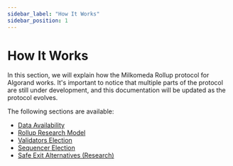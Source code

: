 ```yaml
---
sidebar_label: "How It Works"
sidebar_position: 1
---
```


# How It Works

In this section, we will explain how the Milkomeda Rollup protocol for Algorand works. It's important to notice that multiple parts of the protocol are still under development, and this documentation will be updated as the protocol evolves.

The following sections are available:

- [Data Availability](data-availability.mdx)
- [Rollup Research Model](rollup-research-model.mdx)
- [Validators Election](validators-election.mdx)
- [Sequencer Election](sequencer-election.mdx)
- [Safe Exit Alternatives (Research)](research-safe-exit-alternatives.mdx)